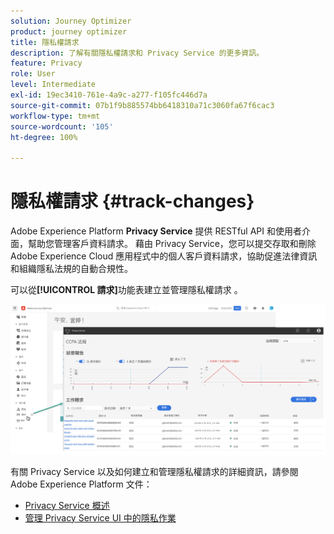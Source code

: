 ```yaml
---
solution: Journey Optimizer
product: journey optimizer
title: 隱私權請求
description: 了解有關隱私權請求和 Privacy Service 的更多資訊。
feature: Privacy
role: User
level: Intermediate
exl-id: 19ec3410-761e-4a9c-a277-f105fc446d7a
source-git-commit: 07b1f9b885574bb6418310a71c3060fa67f6cac3
workflow-type: tm+mt
source-wordcount: '105'
ht-degree: 100%

---
```


# 隱私權請求 {#track-changes}

Adobe Experience Platform **Privacy Service** 提供 RESTful API 和使用者介面，幫助您管理客戶資料請求。 藉由 Privacy Service，您可以提交存取和刪除 Adobe Experience Cloud 應用程式中的個人客戶資料請求，協助促進法律資訊和組織隱私法規的自動合規性。

可以從&#x200B;**[!UICONTROL 請求]**&#x200B;功能表建立並管理隱私權請求 。

![](assets/requests.png)

有關 Privacy Service 以及如何建立和管理隱私權請求的詳細資訊，請參閱 Adobe Experience Platform 文件：

* [Privacy Service 概述](https://experienceleague.adobe.com/docs/experience-platform/privacy/home.html?lang=zh-Hant)
* [管理 Privacy Service UI 中的隱私作業](https://experienceleague.adobe.com/docs/experience-platform/privacy/ui/user-guide.html?lang=zh-Hant)
